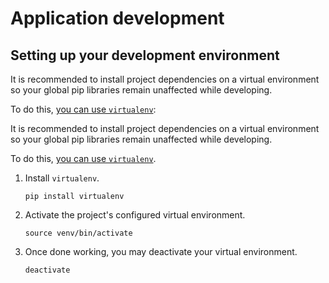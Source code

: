 # Application development

## Setting up your development environment

It is recommended to install project dependencies on a virtual environment
so your global pip libraries remain unaffected while developing.

To do this, [you can use `virtualenv`](https://docs.python-guide.org/dev/virtualenvs/):

It is recommended to install project dependencies on a virtual environment
so your global pip libraries remain unaffected while developing.

To do this, [you can use `virtualenv`](https://docs.python-guide.org/dev/virtualenvs/).

1. Install `virtualenv`.

    ```
   pip install virtualenv
   ```

2. Activate the project's configured virtual environment.

    ```
    source venv/bin/activate
    ```

3. Once done working, you may deactivate your virtual environment.

    ```
    deactivate
    ```